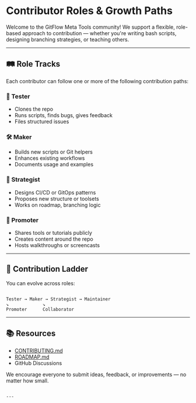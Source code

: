 # Contributor Roles & Growth Paths

Welcome to the GitFlow Meta Tools community! We support a flexible, role-based approach to contribution — whether you're writing bash scripts, designing branching strategies, or teaching others.

---

## 🛤 Role Tracks

Each contributor can follow one or more of the following contribution paths:

### 🧪 Tester
- Clones the repo
- Runs scripts, finds bugs, gives feedback
- Files structured issues

### 🛠 Maker
- Builds new scripts or Git helpers
- Enhances existing workflows
- Documents usage and examples

### 🧭 Strategist
- Designs CI/CD or GitOps patterns
- Proposes new structure or toolsets
- Works on roadmap, branching logic

### 📢 Promoter
- Shares tools or tutorials publicly
- Creates content around the repo
- Hosts walkthroughs or screencasts

---

## 🧬 Contribution Ladder

You can evolve across roles:

```

Tester → Maker → Strategist → Maintainer
↘             ↘
Promoter      Collaborator

```

---

## 📚 Resources

- [CONTRIBUTING.md](../CONTRIBUTING.md)
- [ROADMAP.md](../ROADMAP.md)
- GitHub Discussions

We encourage everyone to submit ideas, feedback, or improvements — no matter how small.
```

---

